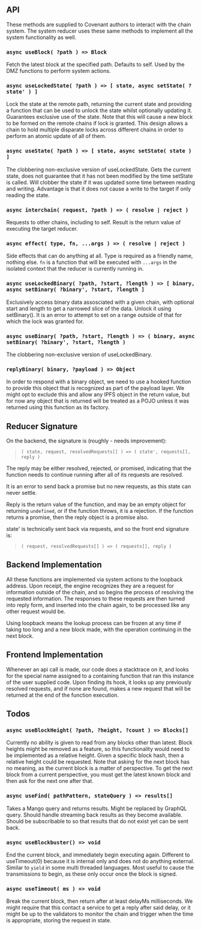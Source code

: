 ## API

These methods are supplied to Covenant authors to interact with the chain system. The system reducer uses these same methods to implement all the system functionality as well.

### `async useBlock( ?path ) => Block`

Fetch the latest block at the specified path. Defaults to self. Used by the DMZ functions to perform system actions.

### `async useLockedState( ?path ) => [ state, async setState( ?state' ) ]`

Lock the state at the remote path, returning the current state and providing a function that can be used to unlock the state whilst optionally updating it. Guarantees exclusive use of the state. Note that this will cause a new block to be formed on the remote chains if lock is granted. This design allows a chain to hold multiple disparate locks across different chains in order to perform an atomic update of all of them.

### `async useState( ?path ) => [ state, async setState( state ) ]`

The clobbering non-exclusive version of useLockedState. Gets the current state, does not guarantee that it has not been modified by the time setState is called. Will clobber the state if it was updated some time between reading and writing. Advantage is that it does not cause a write to the target if only reading the state.

### `async interchain( request, ?path ) => ( resolve | reject )`

Requests to other chains, including to self. Result is the return value of executing the target reducer.

### `async effect( type, fn, ...args ) => ( resolve | reject )`

Side effects that can do anything at all. Type is required as a friendly name, nothing else. `fn` is a function that will be executed with `...args` in the isolated context that the reducer is currently running in.

### `async useLockedBinary( ?path, ?start, ?length ) => [ binary, async setBinary( ?binary', ?start, ?length ]`

Exclusively access binary data assosciated with a given chain, with optional start and length to get a narrowed slice of the data. Unlock it using setBinary(). It is an error to attempt to set on a range outside of that for which the lock was granted for.

### `async useBinary( ?path, ?start, ?length ) => ( binary, async setBinary( ?binary', ?start, ?length )`

The clobbering non-exclusive version of useLockedBinary.

### `replyBinary( binary, ?payload ) => Object`

In order to respond with a binary object, we need to use a hooked function to provide this object that is recognized as part of the payload layer. We might opt to exclude this and allow any IPFS object in the return value, but for now any object that is returned will be treated as a POJO unless it was returned using this function as its factory.

## Reducer Signature

On the backend, the signature is (roughly - needs improvement):

> `( state, request, resolvedRequests[] ) => ( state', requests[], reply )`

The reply may be either resolved, rejected, or promised, indicating that the function needs to continue running after all of its requests are resolved.

It is an error to send back a promise but no new requests, as this state can never settle.

Reply is the return value of the function, and may be an empty object for returning `undefined`, or if the function throws, it is a rejection. If the function returns a promise, then the reply object is a promise also.

state' is technically sent back via requests, and so the front end signature is:

> `( request, resolvedRequests[] ) => ( requests[], reply )`

## Backend Implementation

All these functions are implemented via system actions to the loopback address. Upon receipt, the engine recognizes they are a request for information outside of the chain, and so begins the process of resolving the requested information. The responses to these requests are then turned into reply form, and inserted into the chain again, to be processed like any other request would be.

Using loopback means the lookup process can be frozen at any time if taking too long and a new block made, with the operation continuing in the next block.

## Frontend Implementation

Whenever an api call is made, our code does a stacktrace on it, and looks for the special name assigned to a containing function that ran this instance of the user supplied code. Upon finding its hook, it looks up any previously resolved requests, and if none are found, makes a new request that will be returned at the end of the function execution.

## Todos

### `async useBlockHeight( ?path, ?height, ?count ) => Blocks[]`

Currently no ability is given to read from any blocks other than latest. Block heights might be removed as a feature, so this functionality would need to be implemented as a relative height. Given a specific block hash, then a relative height could be requested. Note that asking for the next block has no meaning, as the current block is a matter of perspective. To get the next block from a current perspective, you must get the latest known block and then ask for the next one after that.

### `async useFind( pathPattern, stateQuery ) => results[]`

Takes a Mango query and returns results. Might be replaced by GraphQL query. Should handle streaming back results as they become available. Should be subscribable to so that results that do not exist yet can be sent back.

### `async useBlockbuster() => void`

End the current block, and immediately begin executing again. Different to useTimeout(0) because it is internal only and does not do anything external. Similar to `yield` in some multi threaded languages. Most useful to cause the transmissions to begin, as these only occur once the block is signed.

### `async useTimeout( ms ) => void`

Break the current block, then return after at least delayMs milliseconds. We might require that this contact a service to get a reply after said delay, or it might be up to the validators to monitor the chain and trigger when the time is appropriate, storing the request in state.
